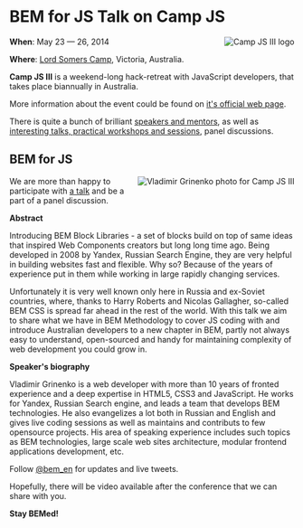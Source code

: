# BEM for JS Talk on Camp JS

<img style="float:right;padding: 0 0 10px 10px" src="http://img-fotki.yandex.ru/get/9088/127846884.248/0_cd7f7_768f5d36_M.jpg" alt="Сamp JS III logo" title="Сamp JS III logo" />

**When**: May 23 — 26, 2014

**Where**: [Lord Somers Camp](http://www.lordsomerscamp.com/), Victoria, Australia.

**Camp JS III** is a weekend-long hack-retreat with JavaScript developers, that takes place biannually in Australia. 

More information about the event could be found on [it's official web page](http://campjs.com). 

There is quite a bunch of brilliant [speakers and mentors](http://campjs.com/), as well as [interesting talks, practical 
workshops and sessions](http://campjs.com/#sessions), panel discussions. 

## BEM for JS

<img style="float:right;padding: 0 0 10px 10px" src="http://img-fotki.yandex.ru/get/9805/127846884.248/0_cd7fa_cfde5056_M.jpg" alt="Vladimir Grinenko photo for Сamp JS III" title="Vladimir Grinenko photo for Сamp JS III" />

We are more than happy to participate with [a talk](http://campjs.com/#bem) and be a part of a panel discussion. 

**Abstract**

Introducing BEM Block Libraries - a set of blocks build on top of same ideas that inspired Web Components 
creators but long long time ago. Being developed in 2008 by Yandex, Russian Search Engine, they are very helpful 
in building websites fast and flexible. Why so? Because of the years of experience put in them while working in 
large rapidly changing services.

Unfortunately it is very well known only here in Russia and ex-Soviet countries, where, thanks to Harry 
Roberts and Nicolas Gallagher, so-called BEM CSS is spread far ahead in the rest of the world. With this talk 
we aim to share what we have in BEM Methodology to cover JS coding with and introduce Australian developers to 
a new chapter in BEM, partly not always easy to understand, open-sourced and handy for maintaining complexity of 
web development you could grow in.

**Speaker's biography**

Vladimir Grinenko is a web developer with more than 10 years of fronted experience and a deep expertise in 
HTML5, CSS3 and JavaScript. He works for Yandex, Russian Search engine, and leads a team that develops BEM technologies. 
He also evangelizes a lot both in Russian and English and gives live coding sessions as well as maintains 
and contributs to few opensource projects. His area of speaking experience includes such topics as BEM technologies, 
large scale web sites architecture, modular frontend applications development, etc.

Follow [@bem_en](http://twitter.com/bem_en) for updates and live tweets. 

Hopefully, there will be video available after the conference that we can share with you. 

**Stay BEMed!**
